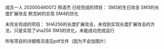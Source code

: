 成员一人 202000460072 邢语杰
已经完成的项目：
SM3的生日攻击
SM3的长度扩展攻击
默克树的实现
SM4的优化

未完全完成的项目：
SHA256的长度扩展攻击，未找到实现长度扩展攻击的方法，只是实现了sha256
SM3的优化，未能成功完成运行

所有项目的详细情况请见pdf文件（因为不会加图片）
